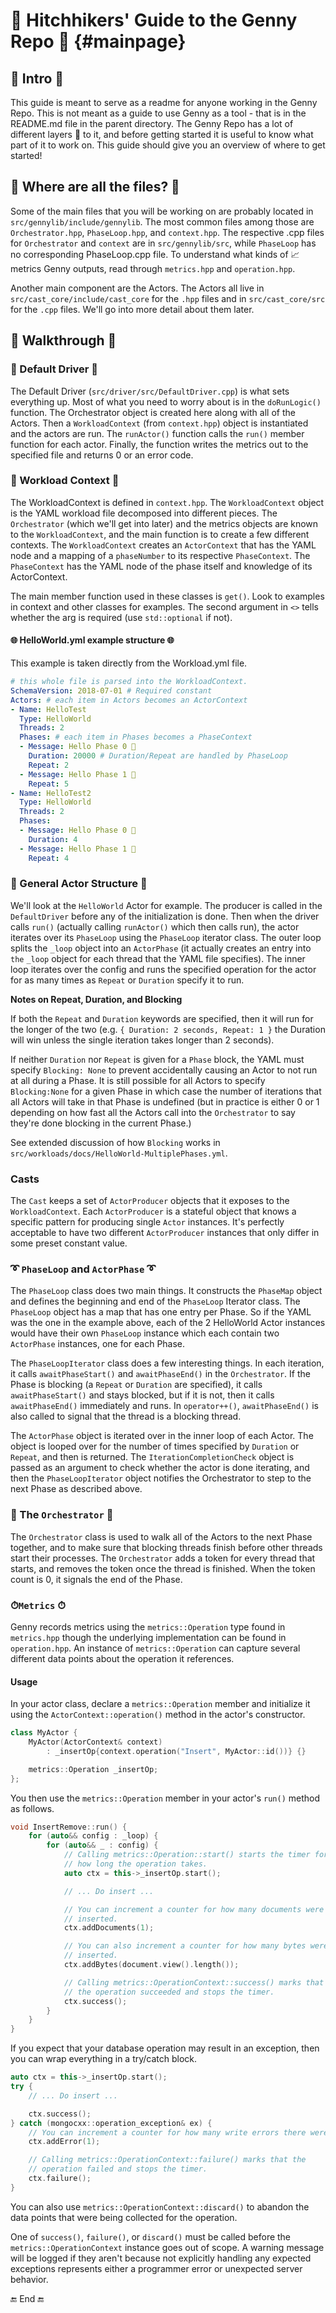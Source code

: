 # 🚀 Hitchhikers' Guide to the Genny Repo 🚀 {#mainpage}

## 🔰 Intro 🔰

This guide is meant to serve as a readme for anyone working in the Genny
Repo. This is not meant as a guide to use Genny as a tool - that is in
the README.md file in the parent directory. The Genny Repo has a lot of
different layers 🍰 to it, and before getting started it is useful to
know what part of it to work on. This guide should give you an overview
of where to get started!

## 📂 Where are all the files? 📂

Some of the main files that you will be working on are probably located
in `src/gennylib/include/gennylib`. The most common files among those
are `Orchestrator.hpp`, `PhaseLoop.hpp`, and `context.hpp`. The
respective .cpp files for `Orchestrator` and `context` are in
`src/gennylib/src`, while `PhaseLoop` has no corresponding PhaseLoop.cpp
file. To understand what kinds of 📈 metrics Genny outputs, read through
`metrics.hpp` and `operation.hpp`.

Another main component are the Actors. The Actors all live in
`src/cast_core/include/cast_core` for the `.hpp` files and in
`src/cast_core/src` for the `.cpp` files. We'll go into more detail
about them later.

## 📜 Walkthrough 📜

### 🚗 Default Driver 🚗

The Default Driver (`src/driver/src/DefaultDriver.cpp`) is what sets
everything up. Most of what you need to worry about is in the
`doRunLogic()` function. The Orchestrator object is created here along
with all of the Actors. Then a `WorkloadContext` (from `context.hpp`)
object is instantiated and the actors are run. The `runActor()` function
calls the `run()` member function for each actor. Finally, the function
writes the metrics out to the specified file and returns 0 or an error
code.

### 👷 Workload Context 👷

The WorkloadContext is defined in `context.hpp`. The `WorkloadContext`
object is the YAML workload file decomposed into different pieces. The
`Orchestrator` (which we'll get into later) and the metrics objects are
known to the `WorkloadContext`, and the main function is to create a few
different contexts. The `WorkloadContext` creates an `ActorContext` that
has the YAML node and a mapping of a `phaseNumber` to its respective
`PhaseContext`. The `PhaseContext` has the YAML node of the phase itself
and knowledge of its ActorContext.

The main member function used in these classes is `get()`. Look to
examples in context and other classes for examples. The second argument
in `<>` tells whether the arg is required (use `std::optional` if not).

#### 🌐 HelloWorld.yml example structure 🌐

This example is taken directly from the Workload.yml file.

```yaml
# this whole file is parsed into the WorkloadContext.
SchemaVersion: 2018-07-01 # Required constant
Actors: # each item in Actors becomes an ActorContext
- Name: HelloTest
  Type: HelloWorld
  Threads: 2
  Phases: # each item in Phases becomes a PhaseContext
  - Message: Hello Phase 0 🐳
    Duration: 20000 # Duration/Repeat are handled by PhaseLoop
    Repeat: 2
  - Message: Hello Phase 1 👬
    Repeat: 5
- Name: HelloTest2
  Type: HelloWorld
  Threads: 2
  Phases:
  - Message: Hello Phase 0 🐳
    Duration: 4
  - Message: Hello Phase 1 👬
    Repeat: 4
```

### 💃 General Actor Structure 💃

We'll look at the `HelloWorld` Actor for example. The producer is called
in the `DefaultDriver` before any of the initialization is done. Then
when the driver calls `run()` (actually calling `runActor()` which then
calls run), the actor iterates over its `PhaseLoop` using the
`PhaseLoop` iterator class. The outer loop splits the `_loop` object
into an `ActorPhase` (it actually creates an entry into `the` `_loop`
object for each thread that the YAML file specifies). The inner loop
iterates over the config and runs the specified operation for the actor
for as many times as `Repeat` or `Duration` specify it to run.

**Notes on Repeat, Duration, and Blocking**

If both the `Repeat` and `Duration` keywords are specified, then it will run for
the longer of the two (e.g. `{ Duration: 2 seconds, Repeat: 1 }` the
Duration will win unless the single iteration takes longer than 2
seconds).

If neither `Duration` nor `Repeat` is given for a `Phase` block,
the YAML must specify `Blocking: None` to prevent accidentally
causing an Actor to not run at all during a Phase. It is still possible
for all Actors to specify `Blocking:None` for a given Phase in which
case the number of iterations that all Actors will take in that Phase
is undefined (but in practice is either 0 or 1 depending on how fast
all the Actors call into the `Orchestrator` to say they're done blocking
in the current Phase.)

See extended discussion of how `Blocking` works in
`src/workloads/docs/HelloWorld-MultiplePhases.yml`.

### Casts

The `Cast` keeps a set of `ActorProducer` objects that it exposes to the
`WorkloadContext`. Each `ActorProducer` is a stateful object that knows
a specific pattern for producing single `Actor` instances. It's
perfectly acceptable to have two different `ActorProducer` instances
that only differ in some preset constant value.

### ➰ `PhaseLoop` and `ActorPhase` ➰

The `PhaseLoop` class does two main things. It constructs the `PhaseMap`
object and defines the beginning and end of the `PhaseLoop` Iterator
class. The `PhaseLoop` object has a map that has one entry per Phase. So
if the YAML was the one in the example above, each of the 2 HelloWorld
Actor instances would have their own `PhaseLoop` instance which each
contain two `ActorPhase` instances, one for each Phase.

The `PhaseLoopIterator` class does a few interesting things. In each
iteration, it calls `awaitPhaseStart()` and `awaitPhaseEnd()` in the
`Orchestrator`. If the Phase is blocking (a `Repeat` or `Duration` are
specified), it calls `awaitPhaseStart()` and stays blocked, but if it is
not, then it calls `awaitPhaseEnd()` immediately and runs. In
`operator++()`, `awaitPhaseEnd()` is also called to signal that the
thread is a blocking thread.

The `ActorPhase` object is iterated over in the inner loop of each
Actor. The object is looped over for the number of times specified by
`Duration` or `Repeat`, and then is returned. The
`IterationCompletionCheck` object is passed as an argument to check
whether the actor is done iterating, and then the `PhaseLoopIterator`
object notifies the Orchestrator to step to the next Phase as described
above.

### 🎼 The `Orchestrator` 🎼

The `Orchestrator` class is used to walk all of the Actors to the next
Phase together, and to make sure that blocking threads finish before
other threads start their processes. The `Orchestrator` adds a token for
every thread that starts, and removes the token once the thread is
finished. When the token count is 0, it signals the end of the Phase.

### ⏱`Metrics` ⏱

Genny records metrics using the `metrics::Operation` type found in
`metrics.hpp` though the underlying implementation can be found in
`operation.hpp`. An instance of `metrics::Operation` can capture several
different data points about the operation it references.

#### Usage

In your actor class, declare a `metrics::Operation` member and
initialize it using the `ActorContext::operation()` method in the
actor's constructor.

```cpp
class MyActor {
    MyActor(ActorContext& context)
        : _insertOp{context.operation("Insert", MyActor::id())} {}

    metrics::Operation _insertOp;
};
```

You then use the `metrics::Operation` member in your actor's `run()`
method as follows.

```cpp
void InsertRemove::run() {
    for (auto&& config : _loop) {
        for (auto&& _ : config) {
            // Calling metrics::Operation::start() starts the timer for
            // how long the operation takes.
            auto ctx = this->_insertOp.start();

            // ... Do insert ...

            // You can increment a counter for how many documents were
            // inserted.
            ctx.addDocuments(1);

            // You can also increment a counter for how many bytes were
            // inserted.
            ctx.addBytes(document.view().length());

            // Calling metrics::OperationContext::success() marks that
            // the operation succeeded and stops the timer.
            ctx.success();
        }
    }
}
```

If you expect that your database operation may result in an exception,
then you can wrap everything in a try/catch block.

```cpp
auto ctx = this->_insertOp.start();
try {
    // ... Do insert ...

    ctx.success();
} catch (mongocxx::operation_exception& ex) {
    // You can increment a counter for how many write errors there were.
    ctx.addError(1);

    // Calling metrics::OperationContext::failure() marks that the
    // operation failed and stops the timer.
    ctx.failure();
}
```

You can also use `metrics::OperationContext::discard()` to abandon the
data points that were being collected for the operation.

One of `success()`, `failure()`, or `discard()` must be called before
the `metrics::OperationContext` instance goes out of scope. A warning
message will be logged if they aren't because not explicitly handling
any expected exceptions represents either a programmer error or
unexpected server behavior.

🔚 End 🔚
